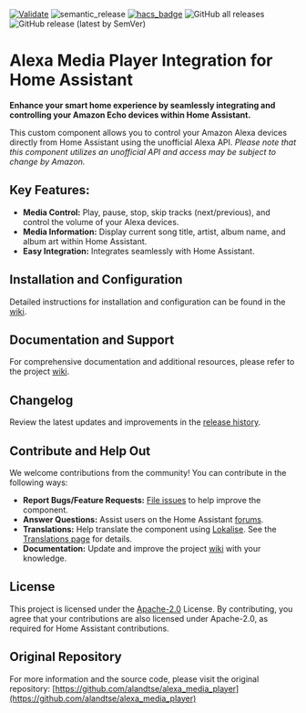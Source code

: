 [![Validate](https://github.com/alandtse/alexa_media_player/actions/workflows/validate.yaml/badge.svg)](https://github.com/alandtse/alexa_media_player/actions/workflows/validate.yaml)
![semantic_release](https://github.com/alandtse/alexa_media_player/workflows/semantic_release/badge.svg)
[![hacs_badge](https://img.shields.io/badge/HACS-Default-orange.svg)](https://github.com/hacs/integration)
![GitHub all releases](https://img.shields.io/github/downloads/alandtse/alexa_media_player/total)
![GitHub release (latest by SemVer)](https://img.shields.io/github/downloads/alandtse/alexa_media_player/latest/total)

# Alexa Media Player Integration for Home Assistant

**Enhance your smart home experience by seamlessly integrating and controlling your Amazon Echo devices within Home Assistant.**

This custom component allows you to control your Amazon Alexa devices directly from Home Assistant using the unofficial Alexa API.  *Please note that this component utilizes an unofficial API and access may be subject to change by Amazon.*

## Key Features:

*   **Media Control:** Play, pause, stop, skip tracks (next/previous), and control the volume of your Alexa devices.
*   **Media Information:**  Display current song title, artist, album name, and album art within Home Assistant.
*   **Easy Integration:**  Integrates seamlessly with Home Assistant.

## Installation and Configuration

Detailed instructions for installation and configuration can be found in the [wiki](https://github.com/alandtse/alexa_media_player/wiki/Configuration).

## Documentation and Support

For comprehensive documentation and additional resources, please refer to the project [wiki](https://github.com/alandtse/alexa_media_player/wiki).

## Changelog

Review the latest updates and improvements in the [release history](https://github.com/alandtse/alexa_media_player/releases).

## Contribute and Help Out

We welcome contributions from the community! You can contribute in the following ways:

*   **Report Bugs/Feature Requests:**  [File issues](https://github.com/alandtse/alexa_media_player/issues) to help improve the component.
*   **Answer Questions:** Assist users on the Home Assistant [forums](https://community.home-assistant.io/t/echo-devices-alexa-as-media-player-testers-needed/58639).
*   **Translations:** Help translate the component using [Lokalise](https://app.lokalise.com/project/465185555eee18dd537ca6.39714580/). See the [Translations page](https://github.com/alandtse/alexa_media_player/wiki/Translations) for details.
*   **Documentation:** Update and improve the project [wiki](https://github.com/alandtse/alexa_media_player/wiki) with your knowledge.

## License

This project is licensed under the [Apache-2.0](LICENSE) License.  By contributing, you agree that your contributions are also licensed under Apache-2.0, as required for Home Assistant contributions.

## Original Repository

For more information and the source code, please visit the original repository: [https://github.com/alandtse/alexa_media_player](https://github.com/alandtse/alexa_media_player)